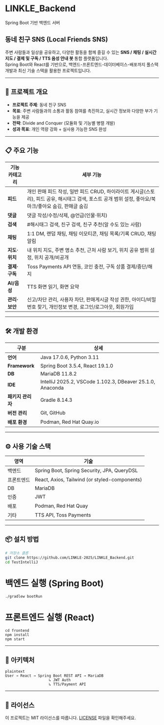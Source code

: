 
# LINKLE_Backend
Spring Boot 기반 백엔드 서버

## 동네 친구 SNS (Local Friends SNS)


주변 사람들과 일상을 공유하고, 다양한 활동을 함께 즐길 수 있는 **SNS / 채팅 / 실시간 지도 / 결제 및 구독 / TTS 음성 안내 봇** 통합 플랫폼입니다.  
Spring Boot와 React를 기반으로, 백엔드-프론트엔드-데이터베이스-배포까지 풀스택 개발과 최신 기술 스택을 활용한 프로젝트입니다.

---

## 📌 프로젝트 개요

- **프로젝트 주제**: 동네 친구 SNS
- **목표**: 주변 사람들과의 소통과 활동 참여를 촉진하고, 실시간 정보와 다양한 부가 기능을 제공
- **전략**: Divide and Conquer (모듈화 및 기능별 병렬 개발)
- **성과 목표**: 개인 역량 강화 + 실사용 가능한 SNS 완성

---

## 📋 주요 기능

| 기능 카테고리 | 세부 기능 |
|--------------|----------|
| **피드** | 개인 판매 피드 작성, 일반 피드 CRUD, 하이라이트 게시글(스토리), 피드 공유, 해시태그 검색, 포스트 공개 범위 설정, 좋아요/북마크/좋아요 숨김, 판매글 숨김 |
| **댓글** | 댓글 작성/수정/삭제, @언급(인물·위치) |
| **검색** | #해시태그 검색, 친구 검색, 친구 추천(알 수도 있는 사람) |
| **채팅** | 1:1 DM, 랜덤 채팅, 채팅 이모티콘, 채팅 목록/기록 CRUD, 채팅 알림 |
| **지도·위치** | 내 위치 지도, 주변 명소 추천, 근처 사람 보기, 위치 공유 범위 설정, 위치 공개/비공개 |
| **결제·구독** | Toss Payments API 연동, 코인 충전, 구독 상품 결제/중단/해지 |
| **AI/음성** | TTS 화면 읽기, 화면 요약 |
| **관리·보안** | 신고/차단 관리, 사용자 차단, 판매게시글 작성 권한, 아이디/비밀번호 찾기, 개인정보 변경, 로그인/로그아웃, 회원가입 |

---

## 🛠 개발 환경

| 구분 | 상세 |
|------|------|
| **언어** | Java 17.0.6, Python 3.11 |
| **Framework** | Spring Boot 3.5.4, React 19.1.0 |
| **DB** | MariaDB 11.8.2 |
| **IDE** | IntelliJ 2025.2, VSCode 1.102.3, DBeaver 25.1.0, Anaconda |
| **패키지 관리자** | Gradle 8.14.3 |
| **버전 관리** | Git, GitHub |
| **배포 환경** | Podman, Red Hat Quay.io |

---

## ⚙ 사용 기술 스택
| 영역       | 기술                                      |
|------------|-------------------------------------------|
| 백엔드     | Spring Boot, Spring Security, JPA, QueryDSL |
| 프론트엔드 | React, Axios, Tailwind (or styled-components) |
| DB         | MariaDB                                   |
| 인증       | JWT                                       |
| 배포       | Podman, Red Hat Quay                      |
| 기타       | TTS API, Toss Payments                    |

---


## 📦 설치 방법

```bash
# 저장소 클론
git clone https://github.com/LINKLE-2025/LINKLE_Backend.git
cd TestIntelliJ
```

# 백엔드 실행 (Spring Boot)
```
./gradlew bootRun
```

# 프론트엔드 실행 (React)
```
cd frontend
npm install
npm start
```
---

## 🧱 아키텍처
```
plaintext
User → React → Spring Boot REST API → MariaDB
                    ↳ JWT Auth
                    ↳ TTS/Payment API
```
---
## 🪪 라이선스
이 프로젝트는 MIT 라이선스를 따릅니다. [LICENSE](./LICENSE) 파일을 확인해주세요.

